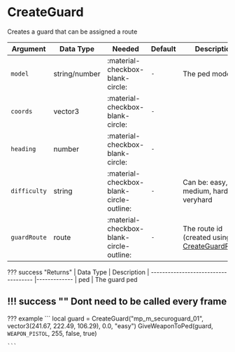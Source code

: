# CreateGuard
Creates a guard that can be assigned a route

| Argument     | Data Type     | Needed                                   | Default | Description                                                       |
|--------------|---------------|------------------------------------------|---------|-------------------------------------------------------------------|
| `model`      | string/number | :material-checkbox-blank-circle:         | `-`     | The ped model                                                     |
| `coords`     | vector3       | :material-checkbox-blank-circle:         | `-`     |                                                                   |
| `heading`    | number        | :material-checkbox-blank-circle:         | `-`     |                                                                   |
| `difficulty` | string        | :material-checkbox-blank-circle-outline: | `-`     | Can be: easy, medium, hard, veryhard                              |
| `guardRoute` | route         | :material-checkbox-blank-circle-outline: | `-`     | The route id (created using [CreateGuardRoute](CreateGuardRoute)) |

??? success "Returns"
    | Data Type                            | Description
    | ------------------------------------ |-------------
    | ped | The guard ped

!!! success ""
    Dont need to be called every frame
---
??? example
    ```
    local guard = CreateGuard("mp_m_securoguard_01", vector3(241.67, 222.49, 106.29), 0.0, "easy")
    GiveWeaponToPed(guard, `WEAPON_PISTOL`, 255, false, true)

    ```